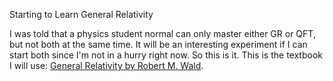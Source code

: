 Starting to Learn General Relativity

I was told that a physics student normal can only master either GR or QFT, but not both at the same time. It will be an interesting experiment if I can start both since I'm not in a hurry right now. So this is it. This is the textbook I will use: [General Relativity by Robert M. Wald](http://www.amazon.com/General-Relativity-Robert-M-Wald/dp/0226870332).
